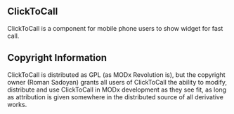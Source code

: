 ## ClickToCall

ClickToCall is a component for mobile phone users to show widget for fast call.


## Copyright Information

ClickToCall is distributed as GPL (as MODx Revolution is), but the copyright owner
(Roman Sadoyan) grants all users of ClickToCall the ability to modify, distribute
and use ClickToCall in MODx development as they see fit, as long as attribution
is given somewhere in the distributed source of all derivative works.